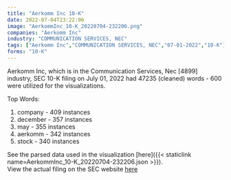 ```yaml
---
title: "Aerkomm Inc 10-K"
date: 2022-07-04T23:22:06
image: "AerkommInc_10-K_20220704-232206.png"
companies: "Aerkomm Inc"
industry: "COMMUNICATION SERVICES, NEC"
tags: ["Aerkomm Inc","COMMUNICATION SERVICES, NEC","07-01-2022","10-K"]
forms: "10-K"
---
```

Aerkomm Inc, which is in the Communication Services, Nec [4899] industry, SEC 10-K filing on July 01, 2022 had 47235 (cleaned) words - 600 were utilized for the visualizations.

Top Words:
1. company - 409 instances
2. december - 357 instances
3. may - 355 instances
4. aerkomm - 342 instances
5. stock - 340 instances


See the parsed data used in the visualization [here]({{< staticlink name=AerkommInc_10-K_20220704-232206.json >}}).  
View the actual filing on the SEC website [here](https://www.sec.gov/Archives/edgar/data/1590496/0001213900-22-036794.txt)